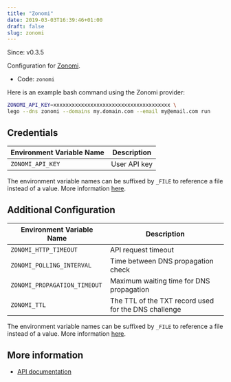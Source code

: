 ```yaml
---
title: "Zonomi"
date: 2019-03-03T16:39:46+01:00
draft: false
slug: zonomi
---
```


<!-- THIS DOCUMENTATION IS AUTO-GENERATED. PLEASE DO NOT EDIT. -->
<!-- providers/dns/zonomi/zonomi.toml -->
<!-- THIS DOCUMENTATION IS AUTO-GENERATED. PLEASE DO NOT EDIT. -->

Since: v0.3.5

Configuration for [Zonomi](https://zonomi.com).


<!--more-->

- Code: `zonomi`

Here is an example bash command using the Zonomi provider:

```bash
ZONOMI_API_KEY=xxxxxxxxxxxxxxxxxxxxxxxxxxxxxxxxxxxxxx \
lego --dns zonomi --domains my.domain.com --email my@email.com run
```




## Credentials

| Environment Variable Name | Description |
|-----------------------|-------------|
| `ZONOMI_API_KEY` | User API key |

The environment variable names can be suffixed by `_FILE` to reference a file instead of a value.
More information [here](/lego/dns/#configuration-and-credentials).


## Additional Configuration

| Environment Variable Name | Description |
|--------------------------------|-------------|
| `ZONOMI_HTTP_TIMEOUT` | API request timeout |
| `ZONOMI_POLLING_INTERVAL` | Time between DNS propagation check |
| `ZONOMI_PROPAGATION_TIMEOUT` | Maximum waiting time for DNS propagation |
| `ZONOMI_TTL` | The TTL of the TXT record used for the DNS challenge |

The environment variable names can be suffixed by `_FILE` to reference a file instead of a value.
More information [here](/lego/dns/#configuration-and-credentials).




## More information

- [API documentation](https://zonomi.com/app/dns/dyndns.jsp)

<!-- THIS DOCUMENTATION IS AUTO-GENERATED. PLEASE DO NOT EDIT. -->
<!-- providers/dns/zonomi/zonomi.toml -->
<!-- THIS DOCUMENTATION IS AUTO-GENERATED. PLEASE DO NOT EDIT. -->
